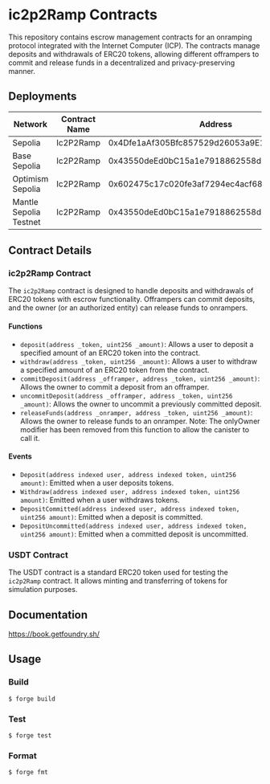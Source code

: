 # ic2p2Ramp Contracts

This repository contains escrow management contracts for an onramping protocol integrated with the Internet Computer (ICP). The contracts manage deposits and withdrawals of ERC20 tokens, allowing different offrampers to commit and release funds in a decentralized and privacy-preserving manner.

## Deployments

| Network                | Contract Name | Address                                    |
| ---------------------- | ------------- | ------------------------------------------ |
| Sepolia                | Ic2P2Ramp     | 0x4Dfe1aAf305Bfc857529d26053a9E18f87Bfc7d6 |
| Base Sepolia           | Ic2P2Ramp     | 0x43550deEd0bC15a1e7918862558d8E46477536bA |
| Optimism Sepolia       | Ic2P2Ramp     | 0x602475c17c020fe3af7294ec4acf68f93198332c |
| Mantle Sepolia Testnet | Ic2P2Ramp     | 0x43550deEd0bC15a1e7918862558d8E46477536bA |

## Contract Details

### ic2p2Ramp Contract

The `ic2p2Ramp` contract is designed to handle deposits and withdrawals of ERC20 tokens with escrow functionality. Offrampers can commit deposits, and the owner (or an authorized entity) can release funds to onrampers.

#### Functions

- `deposit(address _token, uint256 _amount)`: Allows a user to deposit a specified amount of an ERC20 token into the contract.
- `withdraw(address _token, uint256 _amount)`: Allows a user to withdraw a specified amount of an ERC20 token from the contract.
- `commitDeposit(address _offramper, address _token, uint256 _amount)`: Allows the owner to commit a deposit from an offramper.
- `uncommitDeposit(address _offramper, address _token, uint256 _amount)`: Allows the owner to uncommit a previously committed deposit.
- `releaseFunds(address _onramper, address _token, uint256 _amount)`: Allows the owner to release funds to an onramper. Note: The onlyOwner modifier has been removed from this function to allow the canister to call it.

#### Events

- `Deposit(address indexed user, address indexed token, uint256 amount)`: Emitted when a user deposits tokens.
- `Withdraw(address indexed user, address indexed token, uint256 amount)`: Emitted when a user withdraws tokens.
- `DepositCommitted(address indexed user, address indexed token, uint256 amount)`: Emitted when a deposit is committed.
- `DepositUncommitted(address indexed user, address indexed token, uint256 amount)`: Emitted when a committed deposit is uncommitted.

### USDT Contract

The USDT contract is a standard ERC20 token used for testing the `ic2p2Ramp` contract. It allows minting and transferring of tokens for simulation purposes.

## Documentation

https://book.getfoundry.sh/

## Usage

### Build

```shell
$ forge build
```

### Test

```shell
$ forge test
```

### Format

```shell
$ forge fmt
```
